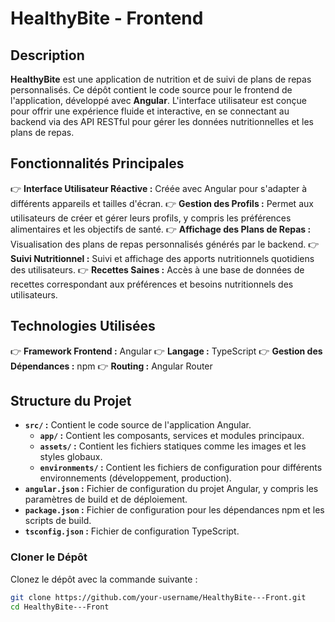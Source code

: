# HealthyBite - Frontend

## Description

**HealthyBite** est une application de nutrition et de suivi de plans de repas personnalisés. Ce dépôt contient le code source pour le frontend de l'application, développé avec **Angular**. L'interface utilisateur est conçue pour offrir une expérience fluide et interactive, en se connectant au backend via des API RESTful pour gérer les données nutritionnelles et les plans de repas.

## Fonctionnalités Principales

👉 **Interface Utilisateur Réactive :** Créée avec Angular pour s'adapter à différents appareils et tailles d'écran.
👉 **Gestion des Profils :** Permet aux utilisateurs de créer et gérer leurs profils, y compris les préférences alimentaires et les objectifs de santé.
👉 **Affichage des Plans de Repas :** Visualisation des plans de repas personnalisés générés par le backend.
👉 **Suivi Nutritionnel :** Suivi et affichage des apports nutritionnels quotidiens des utilisateurs.
👉 **Recettes Saines :** Accès à une base de données de recettes correspondant aux préférences et besoins nutritionnels des utilisateurs.

## Technologies Utilisées

👉 **Framework Frontend :** Angular
👉 **Langage :** TypeScript
👉 **Gestion des Dépendances :** npm
👉 **Routing :** Angular Router

## Structure du Projet

- **`src/` :** Contient le code source de l'application Angular.
  - **`app/` :** Contient les composants, services et modules principaux.
  - **`assets/` :** Contient les fichiers statiques comme les images et les styles globaux.
  - **`environments/` :** Contient les fichiers de configuration pour différents environnements (développement, production).
- **`angular.json` :** Fichier de configuration du projet Angular, y compris les paramètres de build et de déploiement.
- **`package.json` :** Fichier de configuration pour les dépendances npm et les scripts de build.
- **`tsconfig.json` :** Fichier de configuration TypeScript.



### Cloner le Dépôt

Clonez le dépôt avec la commande suivante :

```bash
git clone https://github.com/your-username/HealthyBite---Front.git
cd HealthyBite---Front
